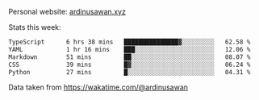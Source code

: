 Personal website: [ardinusawan.xyz](https://ardinusawan.xyz)

Stats this week:
<!--START_SECTION:waka-->

```txt
TypeScript      6 hrs 38 mins   ███████████████▓░░░░░░░░░   62.58 %
YAML            1 hr 16 mins    ███░░░░░░░░░░░░░░░░░░░░░░   12.06 %
Markdown        51 mins         ██░░░░░░░░░░░░░░░░░░░░░░░   08.07 %
CSS             39 mins         █▓░░░░░░░░░░░░░░░░░░░░░░░   06.24 %
Python          27 mins         █░░░░░░░░░░░░░░░░░░░░░░░░   04.31 %
```

<!--END_SECTION:waka-->
Data taken from https://wakatime.com/@ardinusawan
